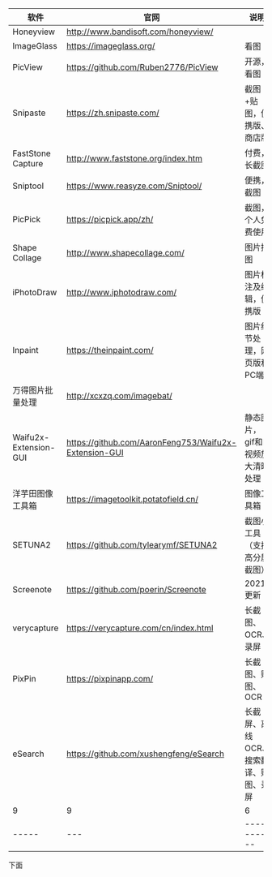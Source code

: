 |软件|官网|说明|
|-------------|----------|------------|
  | Honeyview | http://www.bandisoft.com/honeyview/ |  
  | ImageGlass | https://imageglass.org/ | 看图 |  
  | PicView | https://github.com/Ruben2776/PicView | 开源，看图 | 
  | Snipaste | https://zh.snipaste.com/ | 截图+贴图，便携版、商店版 |  
  | FastStone Capture | http://www.faststone.org/index.htm | 付费，长截图 | 便携1 | 便携2 
  | Sniptool | https://www.reasyze.com/Sniptool/ | 便携，截图 | 
  | PicPick | https://picpick.app/zh/ | 截图，个人免费使用 |  
  | Shape Collage | http://www.shapecollage.com/ | 图片拼图 |  
  | iPhotoDraw | http://www.iphotodraw.com/ | 图片标注及编辑，便携版 |  
  | Inpaint | https://theinpaint.com/ | 图片细节处理，网页版和PC端 |  
  | 万得图片批量处理 | http://xcxzq.com/imagebat/ |
  | Waifu2x-Extension-GUI | https://github.com/AaronFeng753/Waifu2x-Extension-GUI | 静态图片，gif和视频放大清晰处理 |  
  | 洋芋田图像工具箱 | https://imagetoolkit.potatofield.cn/ | 图像工具箱 |
  | SETUNA2 | https://github.com/tylearymf/SETUNA2 | 截图小工具（支持高分屏截图） | 
  | Screenote | https://github.com/poerin/Screenote | 2021更新 | 
  | verycapture | https://verycapture.com/cn/index.html | 长截图、OCR、录屏 | 
  | PixPin | https://pixpinapp.com/ | 长截图、贴图、OCR | 
  | eSearch | https://github.com/xushengfeng/eSearch | 长截屏、离线OCR、 搜索翻译、贴图、录屏 |
  |9|9|6|
  |-----|---|----------|




下面
